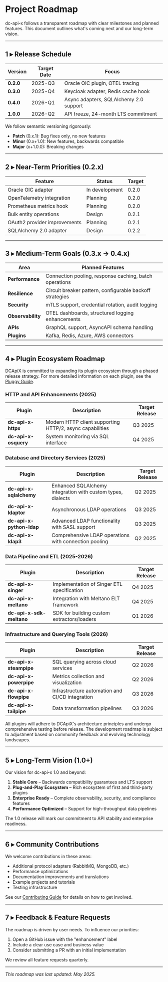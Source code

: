 # Project Roadmap

dc-api-x follows a transparent roadmap with clear milestones and planned features.
This document outlines what's coming next and our long-term vision.

---

## 1 ▸ Release Schedule

| Version | Target Date | Focus |
|---------|-------------|-------|
| **0.2.0** | 2025-Q3 | Oracle OIC plugin, OTEL tracing |
| **0.3.0** | 2025-Q4 | Keycloak adapter, Redis cache hook |
| **0.4.0** | 2026-Q1 | Async adapters, SQLAlchemy 2.0 support |
| **1.0.0** | 2026-Q2 | API freeze, 24-month LTS commitment |

We follow semantic versioning rigorously:

- **Patch** (0.x.1): Bug fixes only, no new features
- **Minor** (0.x+1.0): New features, backwards compatible
- **Major** (x+1.0.0): Breaking changes

---

## 2 ▸ Near-Term Priorities (0.2.x)

| Feature | Status | Target |
|---------|--------|--------|
| Oracle OIC adapter | In development | 0.2.0 |
| OpenTelemetry integration | Planning | 0.2.0 |
| Prometheus metrics hook | Planning | 0.2.0 |
| Bulk entity operations | Design | 0.2.1 |
| OAuth2 provider improvements | Planning | 0.2.1 |
| SQLAlchemy 2.0 adapter | Design | 0.2.2 |

---

## 3 ▸ Medium-Term Goals (0.3.x → 0.4.x)

| Area | Planned Features |
|------|------------------|
| **Performance** | Connection pooling, response caching, batch operations |
| **Resilience** | Circuit breaker pattern, configurable backoff strategies |
| **Security** | mTLS support, credential rotation, audit logging |
| **Observability** | OTEL dashboards, structured logging enhancements |
| **APIs** | GraphQL support, AsyncAPI schema handling |
| **Plugins** | Kafka, Redis, Azure, AWS connectors |

---

## 4 ▸ Plugin Ecosystem Roadmap

DCApiX is committed to expanding its plugin ecosystem through a phased release strategy.
For more detailed information on each plugin, see the [Pluggy Guide](15-pluggy.md#future-plugin-roadmap).

### HTTP and API Enhancements (2025)

| Plugin | Description | Target Release |
|--------|-------------|----------------|
| **dc-api-x-httpx** | Modern HTTP client supporting HTTP/2, async capabilities | Q3 2025 |
| **dc-api-x-osquery** | System monitoring via SQL interface | Q4 2025 |

### Database and Directory Services (2025)

| Plugin | Description | Target Release |
|--------|-------------|----------------|
| **dc-api-x-sqlalchemy** | Enhanced SQLAlchemy integration with custom types, dialects | Q2 2025 |
| **dc-api-x-ldaptor** | Asynchronous LDAP operations | Q3 2025 |
| **dc-api-x-python-ldap** | Advanced LDAP functionality with SASL support | Q3 2025 |
| **dc-api-x-ldap3** | Comprehensive LDAP operations with connection pooling | Q2 2025 |

### Data Pipeline and ETL (2025-2026)

| Plugin | Description | Target Release |
|--------|-------------|----------------|
| **dc-api-x-singer** | Implementation of Singer ETL specification | Q4 2025 |
| **dc-api-x-meltano** | Integration with Meltano ELT framework | Q4 2025 |
| **dc-api-x-sdk-meltano** | SDK for building custom extractors/loaders | Q1 2026 |

### Infrastructure and Querying Tools (2026)

| Plugin | Description | Target Release |
|--------|-------------|----------------|
| **dc-api-x-steampipe** | SQL querying across cloud services | Q2 2026 |
| **dc-api-x-powerpipe** | Metrics collection and visualization | Q2 2026 |
| **dc-api-x-flowpipe** | Infrastructure automation and CI/CD integration | Q3 2026 |
| **dc-api-x-tailpipe** | Data transformation pipelines | Q3 2026 |

All plugins will adhere to DCApiX's architecture principles and undergo comprehensive testing before release. The development roadmap is subject to adjustment based on community feedback and evolving technology landscapes.

---

## 5 ▸ Long-Term Vision (1.0+)

Our vision for dc-api-x 1.0 and beyond:

1. **Stable Core** – Backwards compatibility guarantees and LTS support
2. **Plug-and-Play Ecosystem** – Rich ecosystem of first and third-party plugins
3. **Enterprise Ready** – Complete observability, security, and compliance features
4. **Performance Optimized** – Support for high-throughput data pipelines

The 1.0 release will mark our commitment to API stability and enterprise readiness.

---

## 6 ▸ Community Contributions

We welcome contributions in these areas:

- Additional protocol adapters (RabbitMQ, MongoDB, etc.)
- Performance optimizations
- Documentation improvements and translations
- Example projects and tutorials
- Testing infrastructure

See our [Contributing Guide](07-contributing.md) for details on how to get involved.

---

## 7 ▸ Feedback & Feature Requests

The roadmap is driven by user needs. To influence our priorities:

1. Open a GitHub issue with the "enhancement" label
2. Include a clear use case and business value
3. Consider submitting a PR with an initial implementation

We review all feature requests quarterly.

---

*This roadmap was last updated: May 2025.*
